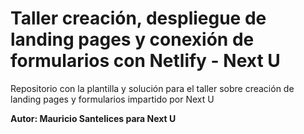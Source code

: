 # Taller creación, despliegue de landing pages y conexión de formularios con Netlify - Next U

Repositorio con la plantilla y solución para el taller sobre creación de landing pages y formularios impartido por Next U

**Autor: Mauricio Santelices para Next U**